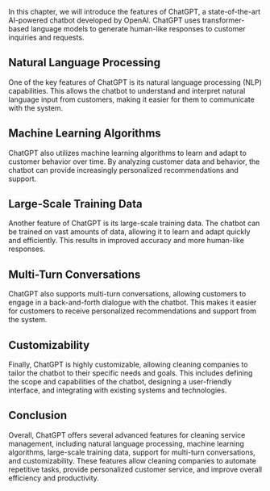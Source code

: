 

In this chapter, we will introduce the features of ChatGPT, a state-of-the-art AI-powered chatbot developed by OpenAI. ChatGPT uses transformer-based language models to generate human-like responses to customer inquiries and requests.

Natural Language Processing
---------------------------

One of the key features of ChatGPT is its natural language processing (NLP) capabilities. This allows the chatbot to understand and interpret natural language input from customers, making it easier for them to communicate with the system.

Machine Learning Algorithms
---------------------------

ChatGPT also utilizes machine learning algorithms to learn and adapt to customer behavior over time. By analyzing customer data and behavior, the chatbot can provide increasingly personalized recommendations and support.

Large-Scale Training Data
-------------------------

Another feature of ChatGPT is its large-scale training data. The chatbot can be trained on vast amounts of data, allowing it to learn and adapt quickly and efficiently. This results in improved accuracy and more human-like responses.

Multi-Turn Conversations
------------------------

ChatGPT also supports multi-turn conversations, allowing customers to engage in a back-and-forth dialogue with the chatbot. This makes it easier for customers to receive personalized recommendations and support from the system.

Customizability
---------------

Finally, ChatGPT is highly customizable, allowing cleaning companies to tailor the chatbot to their specific needs and goals. This includes defining the scope and capabilities of the chatbot, designing a user-friendly interface, and integrating with existing systems and technologies.

Conclusion
----------

Overall, ChatGPT offers several advanced features for cleaning service management, including natural language processing, machine learning algorithms, large-scale training data, support for multi-turn conversations, and customizability. These features allow cleaning companies to automate repetitive tasks, provide personalized customer service, and improve overall efficiency and productivity.
